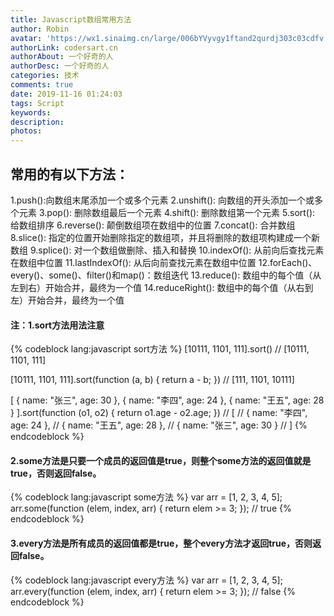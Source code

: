 ```yaml
---
title: Javascript数组常用方法
author: Robin
avatar: 'https://wx1.sinaimg.cn/large/006bYVyvgy1ftand2qurdj303c03cdfv.jpg'
authorLink: codersart.cn
authorAbout: 一个好奇的人
authorDesc: 一个好奇的人
categories: 技术
comments: true
date: 2019-11-16 01:24:03
tags: Script
keywords:
description:
photos:
---
```

## 常用的有以下方法：
1.push():向数组末尾添加一个或多个元素 
2.unshift(): 向数组的开头添加一个或多个元素 
3.pop(): 删除数组最后一个元素 
4.shift(): 删除数组第一个元素 
5.sort(): 给数组排序 
6.reverse(): 颠倒数组项在数组中的位置 
7.concat(): 合并数组 
8.slice(): 指定的位置开始删除指定的数组项，并且将删除的数组项构建成一个新数组 
9.splice(): 对一个数组做删除、插入和替换 
10.indexOf(): 从前向后查找元素在数组中位置 
11.lastIndexOf(): 从后向前查找元素在数组中位置 
12.forEach()、every()、some()、filter()和map()：数组迭代 
13.reduce(): 数组中的每个值（从左到右）开始合并，最终为一个值 
14.reduceRight(): 数组中的每个值（从右到左）开始合并，最终为一个值 
#### 注：1.sort方法用法注意
{% codeblock lang:javascript sort方法 %}
[10111, 1101, 111].sort()
// [10111, 1101, 111]
 
[10111, 1101, 111].sort(function (a, b) {
  return a - b;
})
// [111, 1101, 10111]
 
[
  { name: "张三", age: 30 },
  { name: "李四", age: 24 },
  { name: "王五", age: 28  }
].sort(function (o1, o2) {
  return o1.age - o2.age;
})
// [
//   { name: "李四", age: 24 },
//   { name: "王五", age: 28  },
//   { name: "张三", age: 30 }
// ]
{% endcodeblock %}
#### 2.some方法是只要一个成员的返回值是true，则整个some方法的返回值就是true，否则返回false。
{% codeblock lang:javascript some方法 %}
var arr = [1, 2, 3, 4, 5];
arr.some(function (elem, index, arr) {
  return elem >= 3;
});
// true
{% endcodeblock %}
#### 3.every方法是所有成员的返回值都是true，整个every方法才返回true，否则返回false。
{% codeblock lang:javascript every方法 %}
var arr = [1, 2, 3, 4, 5];
arr.every(function (elem, index, arr) {
  return elem >= 3;
});
// false
{% endcodeblock %}



